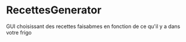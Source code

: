 # RecettesGenerator
GUI choisissant des recettes faisabmes en fonction de ce qu'il y a dans votre frigo

